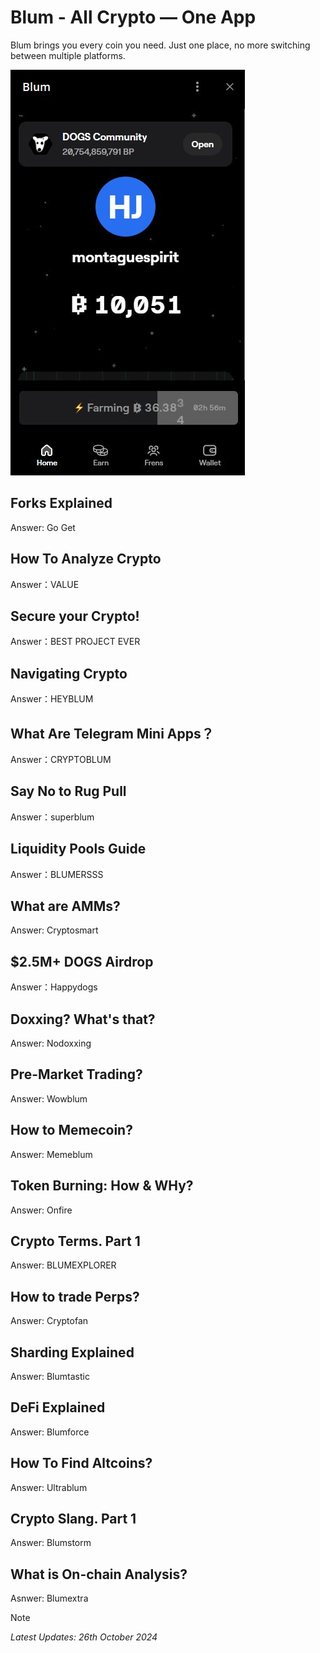 # Blum - All Crypto — One App
Blum brings you every coin you need. Just one place, no more switching between multiple platforms.

<img src="https://github.com/jonhan8352/Blum/blob/main/images/blum.JPG">

## Forks Explained
Answer: Go Get

## How To Analyze Crypto
Answer：VALUE

## Secure your Crypto!
Answer：BEST PROJECT EVER

## Navigating Crypto
Answer：HEYBLUM

## What Are Telegram Mini Apps？
Answer：CRYPTOBLUM

## Say No to Rug Pull
Answer：superblum

## Liquidity Pools Guide
Answer：BLUMERSSS

## What are AMMs?
Answer: Cryptosmart

## $2.5M+ DOGS Airdrop
Answer：Happydogs

## Doxxing? What's that?
Answer: Nodoxxing

## Pre-Market Trading?
Answer: Wowblum

## How to Memecoin?
Answer: Memeblum

## Token Burning: How & WHy?
Answer: Onfire

## Crypto Terms. Part 1
Answer: BLUMEXPLORER

## How to trade Perps?
Answer: Cryptofan

## Sharding Explained
Answer: Blumtastic

## DeFi Explained
Answer: Blumforce

## How To Find Altcoins?
Answer: Ultrablum

## Crypto Slang. Part 1
Answer: Blumstorm

## What is On-chain Analysis?
Asnwer: Blumextra


> [!NOTE]
> *Latest Updates: 26th October 2024*

